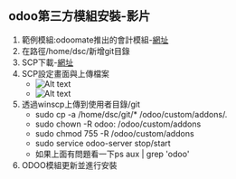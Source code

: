 ## odoo第三方模組安裝-影片
1. 範例模組:odoomate推出的會計模組-[網址](https://apps.odoo.com/apps/modules/16.0/om_account_accountant/)
2. 在路徑/home/dsc/新增git目錄
3. SCP下載-[網址](https://winscp.net/eng/download.php)
4. SCP設定畫面與上傳檔案
   + ![Alt text](https://github.com/ksharry/odoo-repository/blob/main/pic/C1201.png?raw=true)
   + ![Alt text](https://github.com/ksharry/odoo-repository/blob/main/pic/C1202.png?raw=true)
5. 透過winscp上傳到使用者目錄/git
   + sudo cp -a /home/dsc/git/* /odoo/custom/addons/.
   + sudo chown -R odoo: /odoo/custom/addons
   + sudo chmod 755 -R /odoo/custom/addons
   + sudo service odoo-server stop/start
   + 如果上面有問題看一下ps aux | grep 'odoo'
6. ODOO模組更新並進行安裝
